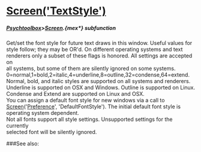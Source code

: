 # [Screen('TextStyle')](Screen-TextStyle) 
##### [Psychtoolbox](Pyschtoolbox)>[Screen](Screen).{mex*} subfunction


Get/set the font style for future text draws in this window. Useful values for  
style follow; they may be OR'd. On different operating systems and text  
renderers only a subset of these flags is honored. All settings are accepted on  
all systems, but some of them are silently ignored on some systems.  
0=normal,1=bold,2=italic,4=underline,8=outline,32=condense,64=extend.  
Normal, bold, and italic styles are supported on all systems and renderers.  
Underline is supported on OSX and Windows. Outline is supported on Linux.  
Condense and Extend are supported on Linux and OSX.  
You can assign a default font style for new windows via a call to  
[Screen](Screen)('[Preference](Preference)', 'DefaultFontStyle'). The initial default font style is  
operating system dependent.  
Not all fonts support all style settings. Unsupported settings for the currently  
selected font will be silently ignored.  


###See also:

